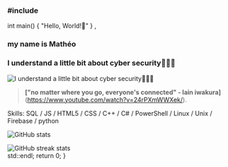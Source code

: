 ### #include <iostream>
int main()
{
 "Hello, World!👋" 
} , 
### my name is Mathéo 
### I understand a little bit about cyber security🧑🏻‍💻
![I understand a little bit about cyber security🧑🏻‍💻](https://i.imgur.com/0IQJ4CJ.gif)

> **["no matter where you go, everyone's connected" - lain iwakura]**(https://www.youtube.com/watch?v=24rPXmWWXek/).

Skills: SQL / JS / HTML5 / CSS / C++ / C# / PowerShell / Linux / Unix / Firebase / python

 
![GitHub stats](https://github-readme-stats.vercel.app/api?username=goldenoreosandwich&show_icons=true)  

![GitHub streak stats](https://streak-stats.demolab.com/?user=goldenoreosandwich)  
std::endl;
  return 0;
}
